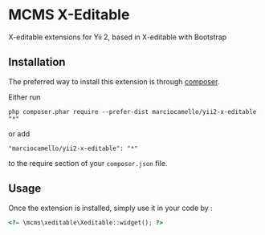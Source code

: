 MCMS X-Editable
===============
X-editable extensions for Yii 2, based in X-editable with Bootstrap

Installation
------------

The preferred way to install this extension is through [composer](http://getcomposer.org/download/).

Either run

```
php composer.phar require --prefer-dist marciocamello/yii2-x-editable "*"
```

or add

```
"marciocamello/yii2-x-editable": "*"
```

to the require section of your `composer.json` file.


Usage
-----

Once the extension is installed, simply use it in your code by :

```php
<?= \mcms\xeditable\Xeditable::widget(); ?>
```
